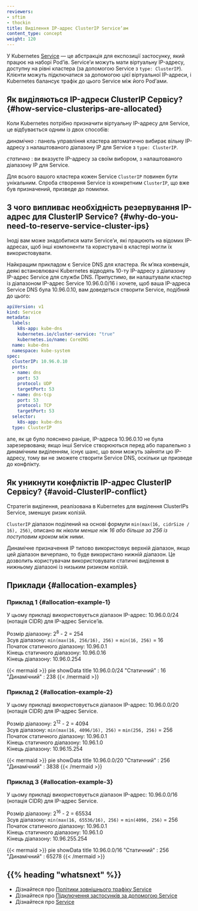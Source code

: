 ```yaml
---
reviewers:
- sftim
- thockin
title: Виділення IP-адрес ClusterIP Serviceʼам
content_type: concept
weight: 120
---
```



<!-- overview -->

У Kubernetes [Service](/uk/docs/concepts/services-networking/service/) — це абстракція для експозиції застосунку, який працює на наборі Podʼів. Serviceʼи можуть мати віртуальну IP-адресу, доступну на рівні кластера (за допомогою Service з `type: ClusterIP`). Клієнти можуть підключатися за допомогою цієї віртуальної IP-адреси, і Kubernetes балансує трафік до цього Service між його Podʼами.

<!-- body -->

## Як виділяються IP-адреси ClusterIP Сервісу? {#how-service-clusterips-are-allocated}

Коли Kubernetes потрібно призначити віртуальну IP-адресу для Service, це відбувається одним із двох способів:

_динамічно_
: панель управління кластера автоматично вибирає вільну IP-адресу з налаштованого діапазону IP для Service з `type: ClusterIP`.

_статично_
: ви вказуєте IP-адресу за своїм вибором, з налаштованого діапазону IP для Service.

Для всього вашого кластера кожен Service `ClusterIP` повинен бути унікальним. Спроба створення Service із конкретним `ClusterIP`, що вже був призначений, призведе до помилки.

## З чого випливає необхідність резервування IP-адрес для ClusterIP Service? {#why-do-you-need-to-reserve-service-cluster-ips}

Іноді вам може знадобитися мати Serviceʼи, які працюють на відомих IP-адресах, щоб інші компоненти та користувачі в кластері могли їх використовувати.

Найкращим прикладом є Service DNS для кластера. Як мʼяка конвенція, деякі встановлювачі Kubernetes відводять 10-ту IP-адресу з діапазону IP-адрес Service для служби DNS. Припустимо, ви налаштували кластер із діапазоном IP-адрес Service 10.96.0.0/16 і хочете, щоб ваша IP-адреса Service DNS була 10.96.0.10, вам доведеться створити Service, подібний до цього:

```yaml
apiVersion: v1
kind: Service
metadata:
  labels:
    k8s-app: kube-dns
    kubernetes.io/cluster-service: "true"
    kubernetes.io/name: CoreDNS
  name: kube-dns
  namespace: kube-system
spec:
  clusterIP: 10.96.0.10
  ports:
  - name: dns
    port: 53
    protocol: UDP
    targetPort: 53
  - name: dns-tcp
    port: 53
    protocol: TCP
    targetPort: 53
  selector:
    k8s-app: kube-dns
  type: ClusterIP
```

але, як це було пояснено раніше, IP-адреса 10.96.0.10 не була зарезервована; якщо інші Service створюються перед або паралельно з динамічним виділенням, існує шанс, що вони можуть зайняти цю IP-адресу, тому ви не зможете створити Service DNS, оскільки це призведе до конфлікту.

## Як уникнути конфліктів IP-адрес ClusterIP Сервісу? {#avoid-ClusterIP-conflict}

Стратегія виділення, реалізована в Kubernetes для виділення ClusterIPs Service, зменшує ризик колізій.

`ClusterIP` діапазон поділений на основі формули `min(max(16, cidrSize / 16), 256)`, описано як _ніколи менше ніж 16 або більше за 256 із поступовим кроком між ними_.

Динамічне призначення IP типово використовує верхній діапазон, якщо цей діапазон вичерпано, то буде використано нижній діапазон. Це дозволить користувачам використовувати статичні виділення в нижньому діапазоні із низьким ризиком колізій.

## Приклади {#allocation-examples}

### Приклад 1 {#allocation-example-1}

У цьому прикладі використовується діапазон IP-адрес: 10.96.0.0/24 (нотація CIDR) для IP-адрес Serviceʼів.

Розмір діапазону: 2<sup>8</sup> - 2 = 254  
Зсув діапазону: `min(max(16, 256/16), 256)` = `min(16, 256)` = 16  
Початок статичного діапазону: 10.96.0.1  
Кінець статичного діапазону: 10.96.0.16  
Кінець діапазону: 10.96.0.254   

{{< mermaid >}}
pie showData
    title 10.96.0.0/24
    "Статичний" : 16
    "Динамічний" : 238
{{< /mermaid >}}

### Приклад 2 {#allocation-example-2}

У цьому прикладі використовується діапазон IP-адрес: 10.96.0.0/20 (нотація CIDR) для IP-адрес Service.

Розмір діапазону: 2<sup>12</sup> - 2 = 4094  
Зсув діапазону: `min(max(16, 4096/16), 256)` = `min(256, 256)` = 256  
Початок статичного діапазону: 10.96.0.1  
Кінець статичного діапазону: 10.96.1.0  
Кінець діапазону: 10.96.15.254  

{{< mermaid >}}
pie showData
    title 10.96.0.0/20
    "Статичний" : 256
    "Динамічний" : 3838
{{< /mermaid >}}

### Приклад 3 {#allocation-example-3}

У цьому прикладі використовується діапазон IP-адрес: 10.96.0.0/16 (нотація CIDR) для IP-адрес Service.

Розмір діапазону: 2<sup>16</sup> - 2 = 65534  
Зсув діапазону: `min(max(16, 65536/16), 256)` = `min(4096, 256)` = 256  
Початок статичного діапазону: 10.96.0.1  
Кінець статичного діапазону: 10.96.1.0  
Кінець діапазону: 10.96.255.254  

{{< mermaid >}}
pie showData
    title 10.96.0.0/16
    "Статичний" : 256
    "Динамічний" : 65278
{{< /mermaid >}}

## {{% heading "whatsnext" %}}

* Дізнайтеся про [Політики зовнішнього трафіку Service](/uk/docs/tasks/access-application-cluster/create-external-load-balancer/#preserving-the-client-source-ip)
* Дізнайтеся про [Підключення застосунків за допомогою Service](/uk/docs/tutorials/services/connect-applications-service/)
* Дізнайтеся про [Service](/uk/docs/concepts/services-networking/service/)
